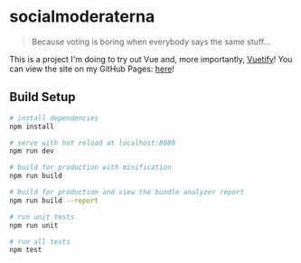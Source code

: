 # socialmoderaterna

> Because voting is boring when everybody says the same stuff...

This is a project I'm doing to try out Vue and, more importantly, [Vuetify](https://vuetifyjs.com/en/)! You can view the site on my GitHub Pages: [here](https://morkalork.github.io/socialmoderaterna/#/)!

## Build Setup

``` bash
# install dependencies
npm install

# serve with hot reload at localhost:8080
npm run dev

# build for production with minification
npm run build

# build for production and view the bundle analyzer report
npm run build --report

# run unit tests
npm run unit

# run all tests
npm test
```

